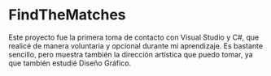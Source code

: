 # FindTheMatches
Este proyecto fue la primera toma de contacto con Visual Studio y C#, que realicé de manera voluntaria y opcional durante mi aprendizaje. Es bastante sencillo, pero muestra también la dirección artística que puedo tomar, ya que también estudié Diseño Gráfico.
